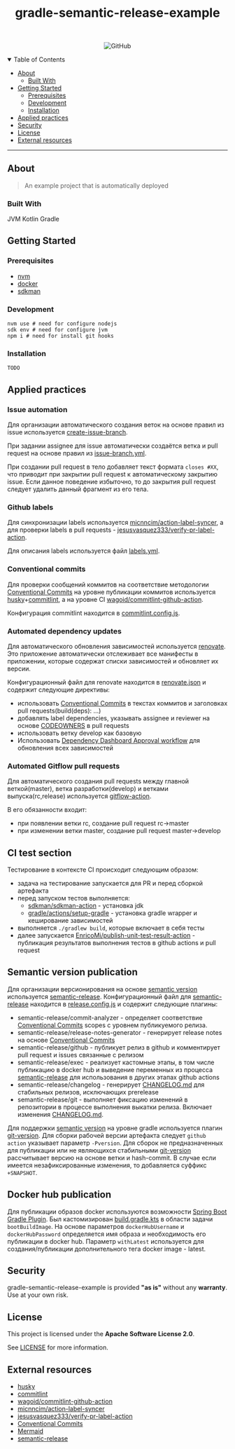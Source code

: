 <!--suppress HtmlDeprecatedAttribute -->
<div align="center">
<h1>gradle-semantic-release-example</h1>
<br />

![GitHub](https://img.shields.io/github/license/xzima/gradle-semantic-release-example?style=for-the-badge)

</div>
<details open="open">
<summary>Table of Contents</summary>

- [About](#about)
    - [Built With](#built-with)
- [Getting Started](#getting-started)
    - [Prerequisites](#prerequisites)
    - [Development](#development)
    - [Installation](#installation)
- [Applied practices](#applied-practices)
- [Security](#security)
- [License](#license)
- [External resources](#external-resources)

</details>

---

## About

> An example project that is automatically deployed

### Built With

JVM Kotlin Gradle

## Getting Started

### Prerequisites

- [nvm](https://github.com/nvm-sh/nvm)
- [docker](https://docs.docker.com/engine/install)
- [sdkman](https://sdkman.io/install)

### Development

```shell
nvm use # need for configure nodejs
sdk env # need for configure jvm
npm i # need for install git hooks
```

### Installation

```shell
TODO
```

## Applied practices

### Issue automation

Для организации автоматического создания веток на основе правил из issue используется [create-issue-branch].

При задании assignee для issue автоматически создаётся ветка и pull request на основе правил
из [issue-branch.yml](.github/issue-branch.yml).

При создании pull request в тело добавляет текст формата `closes #XX`, что приводит при закрытии pull request к
автоматическому закрытию issue.
Если данное поведение избыточно, то до закрытия pull request следует удалить данный фрагмент из его тела.

### Github labels

Для синхронизации labels используется [micnncim/action-label-syncer],
а для проверки labels в pull requests -
[jesusvasquez333/verify-pr-label-action].

Для описания labels используется файл [labels.yml](.github/labels.yml).

### Conventional commits

Для проверки сообщений коммитов на соответствие
методологии [Conventional Commits] на уровне публикации коммитов
используется [husky]+[commitlint], а на уровне
CI [wagoid/commitlint-github-action].

Конфигурация commitlint находится в [commitlint.config.js](commitlint.config.mjs).

### Automated dependency updates

Для автоматического обновления зависимостей используется [renovate].
Это приложение автоматически отслеживает все манифесты в приложении, которые содержат списки зависимостей и
обновляет их версии.

Конфигурационный файл для renovate находится в [renovate.json](.github/renovate.json) и содержит следующие директивы:

- использовать [Conventional Commits] в текстах коммитов и заголовках pull requests(build(deps): ...)
- добавлять label dependencies, указывать assignee и reviewer на основе [CODEOWNERS](.github/CODEOWNERS) в pull requests
- использовать ветку develop как базовую
- Использовать [Dependency Dashboard Approval workflow] для обновления всех зависимостей

### Automated Gitflow pull requests

Для автоматического создания pull requests между главной веткой(master), ветка разработки(develop) и
ветками выпуска(rc,release) используется [gitflow-action].

В его обязанности входит:

- при появлении ветки rc, создание pull request rc->master
- при изменении ветки master, создание pull request master->develop

## CI test section

Тестирование в контексте CI происходит следующим образом:

- задача на тестирование запускается для PR и перед сборкой артефакта
- перед запуском тестов выполняется:
    - [sdkman/sdkman-action] - установка jdk
    - [gradle/actions/setup-gradle] - установка gradle wrapper и кеширование зависимостей
- выполняется `./gradlew build`, которые включает в себя тесты
- далее запускается [EnricoMi/publish-unit-test-result-action] - публикация результатов выполнения тестов в github
  actions и pull request

## Semantic version publication

Для организации версионирования на основе [semantic version] используется [semantic-release].
Конфигурационный файл для [semantic-release] находится в [release.config.js](release.config.js) и содержит следующие
плагины:

- semantic-release/commit-analyzer - определяет соответствие [Conventional Commits] scopes с уровнем публикуемого
  релиза.
- semantic-release/release-notes-generator - генерирует release notes на основе [Conventional Commits]
- semantic-release/github - публикует релиз в github и комментирует pull request и issues связанные с релизом
- semantic-release/exec - реализует кастомные этапы, в том числе публикацию в docker hub и выведение переменных из
  процесса [semantic-release] для использования в других этапах github actions
- semantic-release/changelog - генерирует [CHANGELOG.md](CHANGELOG.md) для стабильных релизов, исключающих prerelease
- semantic-release/git - выполняет фиксацию изменений в репозитории в процессе выполнения выкатки релиза. Включает
  изменения [CHANGELOG.md](CHANGELOG.md).

Для поддержки [semantic version] на уровне gradle используется плагин [git-version].
Для сборки рабочей версии артефакта следует `github action` указывает параметр `-Pversion`.
Для сборок не предназначенных для публикации или не являющихся стабильными [git-version] рассчитывает версию на основе
ветки и hash-commit. В случае если имеется незафиксированные изменения, то добавляется суффикс `+SNAPSHOT`.

## Docker hub publication

Для публикации образов docker используются возможности [Spring Boot Gradle Plugin].
Был кастомизирован [build.gradle.kts](build.gradle.kts) в области задачи `bootBuildImage`.
На основе параметров `dockerHubUsername` и `dockerHubPassword` определяется имя образа и необходимость его публикации в
docker hub. Параметр `withLatest` используется для создания/публикации дополнительного тега docker image - latest.

## Security

gradle-semantic-release-example is provided **"as is"** without any **warranty**. Use at your own risk.

## License

This project is licensed under the **Apache Software License 2.0**.

See [LICENSE](LICENSE) for more information.

## External resources

- [husky]
- [commitlint]
- [wagoid/commitlint-github-action]
- [micnncim/action-label-syncer]
- [jesusvasquez333/verify-pr-label-action]
- [Conventional Commits]
- [Mermaid](https://mermaid-js.github.io/mermaid/#/)
- [semantic-release](https://semantic-release.gitbook.io/semantic-release/)

[husky]:https://typicode.github.io/husky

[commitlint]:https://commitlint.js.org/

[wagoid/commitlint-github-action]:https://github.com/wagoid/commitlint-github-action

[micnncim/action-label-syncer]:https://github.com/micnncim/action-label-syncer

[jesusvasquez333/verify-pr-label-action]:https://github.com/jesusvasquez333/verify-pr-label-action

[Conventional Commits]:https://www.conventionalcommits.org/en/v1.0.0/

[create-issue-branch]:https://github.com/robvanderleek/create-issue-branch

[renovate]:https://github.com/renovatebot/renovate

[Dependency Dashboard Approval workflow]:https://docs.renovatebot.com/key-concepts/dashboard/#dependency-dashboard-approval-workflow

[gitflow-action]:https://github.com/Logerfo/gitflow-action

[sdkman/sdkman-action]:https://github.com/sdkman/sdkman-action

[gradle/actions/setup-gradle]:https://github.com/gradle/actions/blob/main/docs/setup-gradle.md

[EnricoMi/publish-unit-test-result-action]:https://github.com/EnricoMi/publish-unit-test-result-action

[semantic version]:https://semver.org/

[semantic-release]:https://github.com/semantic-release/semantic-release

[git-version]:https://github.com/palantir/gradle-git-version

[kotlin-semver]:https://github.com/z4kn4fein/kotlin-semver

[Spring Boot Gradle Plugin]:https://docs.spring.io/spring-boot/docs/current/gradle-plugin/reference/htmlsingle/
